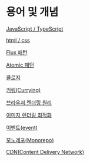 # 용어 및 개념

[JavaScript / TypeScript](%EC%9A%A9%EC%96%B4%20%EB%B0%8F%20%EA%B0%9C%EB%85%90%20a0699e3f6c1c431db628362ccea1ddaf/JavaScript%20TypeScript%201c72bc32c77b803c908bd27361cff82d.md)

[html / css](%EC%9A%A9%EC%96%B4%20%EB%B0%8F%20%EA%B0%9C%EB%85%90%20a0699e3f6c1c431db628362ccea1ddaf/html%20css%201c72bc32c77b804eb50cfbed57ba7afa.md)

[Flux 패턴](%EC%9A%A9%EC%96%B4%20%EB%B0%8F%20%EA%B0%9C%EB%85%90%20a0699e3f6c1c431db628362ccea1ddaf/Flux%20%ED%8C%A8%ED%84%B4%20461e9ba469b24a2b85a0902cceafa4ee.md)

[Atomic 패턴](%EC%9A%A9%EC%96%B4%20%EB%B0%8F%20%EA%B0%9C%EB%85%90%20a0699e3f6c1c431db628362ccea1ddaf/Atomic%20%ED%8C%A8%ED%84%B4%2018f2bc32c77b80a3b359d09a9381a179.md)

[클로저](%EC%9A%A9%EC%96%B4%20%EB%B0%8F%20%EA%B0%9C%EB%85%90%20a0699e3f6c1c431db628362ccea1ddaf/%ED%81%B4%EB%A1%9C%EC%A0%80%201c62bc32c77b80a8a5b5f22a6b6e9bf7.md)

[커링(Currying)](%EC%9A%A9%EC%96%B4%20%EB%B0%8F%20%EA%B0%9C%EB%85%90%20a0699e3f6c1c431db628362ccea1ddaf/%EC%BB%A4%EB%A7%81(Currying)%201ca2bc32c77b80199fdfc70fdfb5d7b4.md)

[브라우저 렌더링 원리](%EC%9A%A9%EC%96%B4%20%EB%B0%8F%20%EA%B0%9C%EB%85%90%20a0699e3f6c1c431db628362ccea1ddaf/%EB%B8%8C%EB%9D%BC%EC%9A%B0%EC%A0%80%20%EB%A0%8C%EB%8D%94%EB%A7%81%20%EC%9B%90%EB%A6%AC%201ca2bc32c77b8024af17ff63a0c42bd0.md)

[이미지 렌더링 최적화](%EC%9A%A9%EC%96%B4%20%EB%B0%8F%20%EA%B0%9C%EB%85%90%20a0699e3f6c1c431db628362ccea1ddaf/%EC%9D%B4%EB%AF%B8%EC%A7%80%20%EB%A0%8C%EB%8D%94%EB%A7%81%20%EC%B5%9C%EC%A0%81%ED%99%94%20b667b5b5394e469d95365e81b8e45a13.md)

[이벤트(event)](%EC%9A%A9%EC%96%B4%20%EB%B0%8F%20%EA%B0%9C%EB%85%90%20a0699e3f6c1c431db628362ccea1ddaf/%EC%9D%B4%EB%B2%A4%ED%8A%B8(event)%201cf2bc32c77b80fa8e59c48f2478c72c.md)

[모노레포(Monorepo)](%EC%9A%A9%EC%96%B4%20%EB%B0%8F%20%EA%B0%9C%EB%85%90%20a0699e3f6c1c431db628362ccea1ddaf/%EB%AA%A8%EB%85%B8%EB%A0%88%ED%8F%AC(Monorepo)%202612bc32c77b80a0a755d11302b07d57.md)

[CDN(Content Delivery Network)](%EC%9A%A9%EC%96%B4%20%EB%B0%8F%20%EA%B0%9C%EB%85%90%20a0699e3f6c1c431db628362ccea1ddaf/CDN(Content%20Delivery%20Network)%202642bc32c77b8031b409c6b0e09f5032.md)